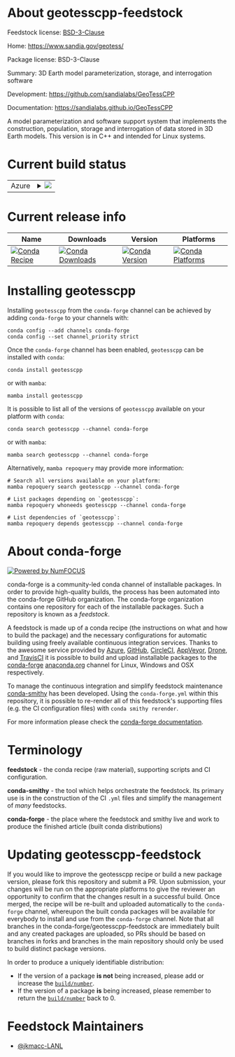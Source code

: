 About geotesscpp-feedstock
==========================

Feedstock license: [BSD-3-Clause](https://github.com/conda-forge/geotesscpp-feedstock/blob/main/LICENSE.txt)

Home: https://www.sandia.gov/geotess/

Package license: BSD-3-Clause

Summary: 3D Earth model parameterization, storage, and interrogation software

Development: https://github.com/sandialabs/GeoTessCPP

Documentation: https://sandialabs.github.io/GeoTessCPP

A model parameterization and software support system that implements the
construction, population, storage and interrogation of data stored in 3D Earth
models. This version is in C++ and intended for Linux systems.


Current build status
====================


<table>
    
  <tr>
    <td>Azure</td>
    <td>
      <details>
        <summary>
          <a href="https://dev.azure.com/conda-forge/feedstock-builds/_build/latest?definitionId=22708&branchName=main">
            <img src="https://dev.azure.com/conda-forge/feedstock-builds/_apis/build/status/geotesscpp-feedstock?branchName=main">
          </a>
        </summary>
        <table>
          <thead><tr><th>Variant</th><th>Status</th></tr></thead>
          <tbody><tr>
              <td>linux_64</td>
              <td>
                <a href="https://dev.azure.com/conda-forge/feedstock-builds/_build/latest?definitionId=22708&branchName=main">
                  <img src="https://dev.azure.com/conda-forge/feedstock-builds/_apis/build/status/geotesscpp-feedstock?branchName=main&jobName=linux&configuration=linux%20linux_64_" alt="variant">
                </a>
              </td>
            </tr><tr>
              <td>osx_64</td>
              <td>
                <a href="https://dev.azure.com/conda-forge/feedstock-builds/_build/latest?definitionId=22708&branchName=main">
                  <img src="https://dev.azure.com/conda-forge/feedstock-builds/_apis/build/status/geotesscpp-feedstock?branchName=main&jobName=osx&configuration=osx%20osx_64_" alt="variant">
                </a>
              </td>
            </tr><tr>
              <td>osx_arm64</td>
              <td>
                <a href="https://dev.azure.com/conda-forge/feedstock-builds/_build/latest?definitionId=22708&branchName=main">
                  <img src="https://dev.azure.com/conda-forge/feedstock-builds/_apis/build/status/geotesscpp-feedstock?branchName=main&jobName=osx&configuration=osx%20osx_arm64_" alt="variant">
                </a>
              </td>
            </tr>
          </tbody>
        </table>
      </details>
    </td>
  </tr>
</table>

Current release info
====================

| Name | Downloads | Version | Platforms |
| --- | --- | --- | --- |
| [![Conda Recipe](https://img.shields.io/badge/recipe-geotesscpp-green.svg)](https://anaconda.org/conda-forge/geotesscpp) | [![Conda Downloads](https://img.shields.io/conda/dn/conda-forge/geotesscpp.svg)](https://anaconda.org/conda-forge/geotesscpp) | [![Conda Version](https://img.shields.io/conda/vn/conda-forge/geotesscpp.svg)](https://anaconda.org/conda-forge/geotesscpp) | [![Conda Platforms](https://img.shields.io/conda/pn/conda-forge/geotesscpp.svg)](https://anaconda.org/conda-forge/geotesscpp) |

Installing geotesscpp
=====================

Installing `geotesscpp` from the `conda-forge` channel can be achieved by adding `conda-forge` to your channels with:

```
conda config --add channels conda-forge
conda config --set channel_priority strict
```

Once the `conda-forge` channel has been enabled, `geotesscpp` can be installed with `conda`:

```
conda install geotesscpp
```

or with `mamba`:

```
mamba install geotesscpp
```

It is possible to list all of the versions of `geotesscpp` available on your platform with `conda`:

```
conda search geotesscpp --channel conda-forge
```

or with `mamba`:

```
mamba search geotesscpp --channel conda-forge
```

Alternatively, `mamba repoquery` may provide more information:

```
# Search all versions available on your platform:
mamba repoquery search geotesscpp --channel conda-forge

# List packages depending on `geotesscpp`:
mamba repoquery whoneeds geotesscpp --channel conda-forge

# List dependencies of `geotesscpp`:
mamba repoquery depends geotesscpp --channel conda-forge
```


About conda-forge
=================

[![Powered by
NumFOCUS](https://img.shields.io/badge/powered%20by-NumFOCUS-orange.svg?style=flat&colorA=E1523D&colorB=007D8A)](https://numfocus.org)

conda-forge is a community-led conda channel of installable packages.
In order to provide high-quality builds, the process has been automated into the
conda-forge GitHub organization. The conda-forge organization contains one repository
for each of the installable packages. Such a repository is known as a *feedstock*.

A feedstock is made up of a conda recipe (the instructions on what and how to build
the package) and the necessary configurations for automatic building using freely
available continuous integration services. Thanks to the awesome service provided by
[Azure](https://azure.microsoft.com/en-us/services/devops/), [GitHub](https://github.com/),
[CircleCI](https://circleci.com/), [AppVeyor](https://www.appveyor.com/),
[Drone](https://cloud.drone.io/welcome), and [TravisCI](https://travis-ci.com/)
it is possible to build and upload installable packages to the
[conda-forge](https://anaconda.org/conda-forge) [anaconda.org](https://anaconda.org/)
channel for Linux, Windows and OSX respectively.

To manage the continuous integration and simplify feedstock maintenance
[conda-smithy](https://github.com/conda-forge/conda-smithy) has been developed.
Using the ``conda-forge.yml`` within this repository, it is possible to re-render all of
this feedstock's supporting files (e.g. the CI configuration files) with ``conda smithy rerender``.

For more information please check the [conda-forge documentation](https://conda-forge.org/docs/).

Terminology
===========

**feedstock** - the conda recipe (raw material), supporting scripts and CI configuration.

**conda-smithy** - the tool which helps orchestrate the feedstock.
                   Its primary use is in the construction of the CI ``.yml`` files
                   and simplify the management of *many* feedstocks.

**conda-forge** - the place where the feedstock and smithy live and work to
                  produce the finished article (built conda distributions)


Updating geotesscpp-feedstock
=============================

If you would like to improve the geotesscpp recipe or build a new
package version, please fork this repository and submit a PR. Upon submission,
your changes will be run on the appropriate platforms to give the reviewer an
opportunity to confirm that the changes result in a successful build. Once
merged, the recipe will be re-built and uploaded automatically to the
`conda-forge` channel, whereupon the built conda packages will be available for
everybody to install and use from the `conda-forge` channel.
Note that all branches in the conda-forge/geotesscpp-feedstock are
immediately built and any created packages are uploaded, so PRs should be based
on branches in forks and branches in the main repository should only be used to
build distinct package versions.

In order to produce a uniquely identifiable distribution:
 * If the version of a package **is not** being increased, please add or increase
   the [``build/number``](https://docs.conda.io/projects/conda-build/en/latest/resources/define-metadata.html#build-number-and-string).
 * If the version of a package **is** being increased, please remember to return
   the [``build/number``](https://docs.conda.io/projects/conda-build/en/latest/resources/define-metadata.html#build-number-and-string)
   back to 0.

Feedstock Maintainers
=====================

* [@jkmacc-LANL](https://github.com/jkmacc-LANL/)


